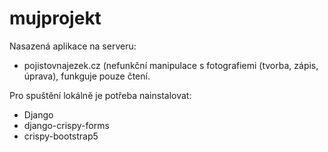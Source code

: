 # mujprojekt
Nasazená aplikace na serveru:
- pojistovnajezek.cz (nefunkční manipulace s fotografiemi (tvorba, zápis, úprava), funkguje pouze čtení.

Pro spuštění lokálně je potřeba nainstalovat:
- Django
- django-crispy-forms
- crispy-bootstrap5
